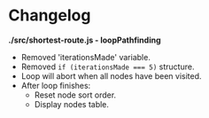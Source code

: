 # Changelog

**./src/shortest-route.js - loopPathfinding**
* Removed 'iterationsMade' variable.
* Removed `if (iterationsMade === 5)` structure.
* Loop will abort when all nodes have been visited.
* After loop finishes:
	* Reset node sort order.
	* Display nodes table.